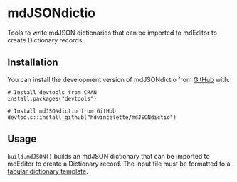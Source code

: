 
# mdJSONdictio

Tools to write mdJSON dictionaries that can be imported to mdEditor to create Dictionary records.

## Installation

You can install the development version of mdJSONdictio from [GitHub](https://github.com/) with:

```
# Install devtools from CRAN
install.packages("devtools")

# Install mdJSONdictio from GitHub
devtools::install_github("hdvincelette/mdJSONdictio")
```

## Usage

```build.mdJSON()``` builds an mdJSON dictionary that can be imported to mdEditor to create a Dictionary record. The input file must be formatted to a [tabular dictionary template](https://github.com/hdvincelette/mdJSONdictio/blob/master/inst/templates/build.mdJSON_Dictionary_Template.xlsx?raw=true).

